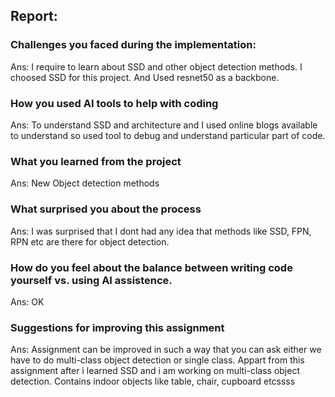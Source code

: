 ## Report:

### Challenges you faced during the implementation:
Ans: I require to learn about SSD and other object detection methods. I choosed SSD for this project. And Used resnet50 as a backbone.

### How you used AI tools to help with coding
Ans: To understand SSD and architecture and I used online blogs available to understand so used tool to debug and understand particular part of code.

### What you learned from the project
Ans: New Object detection methods


### What surprised you about the process
Ans: I was surprised that I dont had any idea that methods like SSD, FPN, RPN etc are there for object detection.

### How do you feel about the balance between writing code yourself vs. using AI assistence.
Ans: OK

### Suggestions for improving this assignment 
Ans: Assignment can be improved in such a way that you can ask either we have to do multi-class object detection or single class. Appart from this assignment after i learned SSD and i am working on multi-class object detection. Contains indoor objects like table, chair, cupboard etcssss